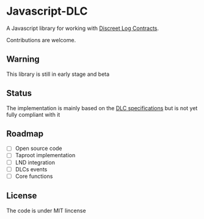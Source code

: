 # Javascript-DLC

A Javascript library for working with [Discreet Log Contracts](https://adiabat.github.io/dlc.pdf).

Contributions are welcome.


## Warning

This library is still in early stage and beta


## Status

The implementation is mainly based on the [DLC specifications](https://github.com/discreetlogcontracts/dlcspecs) but is not yet fully compliant with it

## Roadmap

- [ ] Open source code
- [ ] Taproot implementation
- [ ] LND integration
- [ ] DLCs events
- [ ] Core functions

## License

The code is under MIT lincense
